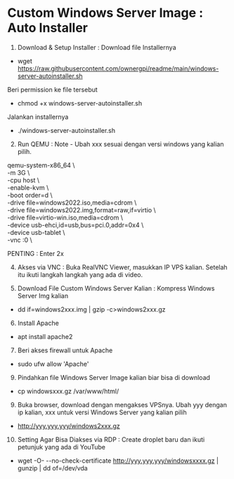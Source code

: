 # Custom Windows Server Image : Auto Installer

1. Download & Setup Installer :
Download file Installernya
- wget https://raw.githubusercontent.com/ownergpi/readme/main/windows-server-autoinstaller.sh

Beri permission ke file tersebut
- chmod +x windows-server-autoinstaller.sh

Jalankan installernya
- ./windows-server-autoinstaller.sh

2. Run QEMU :
Note - Ubah xxx sesuai dengan versi windows yang kalian pilih.
<p>
qemu-system-x86_64 \ <br>
-m 3G \ <br>
-cpu host \ <br>
-enable-kvm \ <br>
-boot order=d \ <br>
-drive file=windows2022.iso,media=cdrom \ <br>
-drive file=windows2022.img,format=raw,if=virtio \ <br>
-drive file=virtio-win.iso,media=cdrom \ <br>
-device usb-ehci,id=usb,bus=pci.0,addr=0x4 \ <br>
-device usb-tablet \ <br>
-vnc :0 \ <br>
</p>
PENTING : Enter 2x

4. Akses via VNC :
Buka RealVNC Viewer, masukkan IP VPS kalian. Setelah itu ikuti langkah langkah yang ada di video.

5. Download File Custom Windows Server Kalian :
Kompress Windows Server Img kalian
- dd if=windows2xxx.img | gzip -c>windows2xxx.gz

6. Install Apache
- apt install apache2

7. Beri akses firewall untuk Apache
- sudo ufw allow 'Apache'

9. Pindahkan file Windows Server Image kalian biar bisa di download
- cp windowsxxx.gz /var/www/html/
  
9. Buka browser, download dengan mengakses VPSnya. Ubah yyy dengan ip kalian, xxx untuk versi Windows Server yang kalian pilih
- http://yyy.yyy.yyy/windows2xxx.gz

10. Setting Agar Bisa Diakses via RDP :
Create droplet baru dan ikuti petunjuk yang ada di YouTube
- wget -O- --no-check-certificate http://yyy.yyy.yyy/windowsxxxx.gz | gunzip | dd of=/dev/vda
